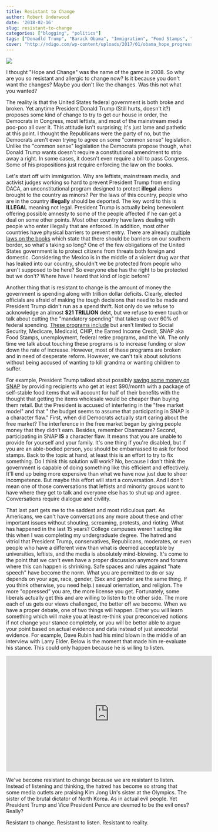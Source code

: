```yaml
---
title: Resistant to Change
author: Robert Underwood
date: '2018-02-16'
slug: resistant-to-change
categories: ["blogging", "politics"]
tags: ["Donadld Trump", "Barack Obama", "Immigration", "Food Stamps", "Budget", "Debt"]
cover: "http://ndigo.com/wp-content/uploads/2017/01/obama_hope_progress_change1.jpg"
---
```

![](http://ndigo.com/wp-content/uploads/2017/01/obama_hope_progress_change1.jpg)

I thought "Hope and Change" was the name of the game in 2008.  So why are you so resistant and allergic to change now?  Is it because you don't want the changes?  Maybe you don't like the changes.  Was this not what you wanted?

The reality is that the United States federal government is both broke and broken.  Yet anytime President Donald Trump (Still hurts, doesn't it?) proposes some kind of change to try to get our house in order, the Democrats in Congress, most leftists, and most of the mainstream media poo-poo all over it.  This attitude isn't surprising; it's just lame and pathetic at this point.  I thought the Republicans were the party of no, but the Democrats aren't even trying to agree on some "common sense" legislation.  Unlike the "common sense" legislation the Democrats propose though, what Donald Trump wants doesn't require a constitutional amendment to strip away a right.  In some cases, it doesn't even require a bill to pass Congress.  Some of his propositions just require enforcing the law on the books. 

Let's start off with immigration.  Why are leftists, mainstream media, and activist judges working so hard to prevent President Trump from ending DACA, an unconstitutional program designed to protect **illegal** aliens brought to the country as minors?  Per the laws of this country, people who are in the country **illegally** should be deported.  The key word to this is **ILLEGAL** meaning not legal.  President Trump is actually being benevolent offering possible amnesty to some of the people affected if he can get a deal on some other points. Most other country have laws dealing with people who enter illegally that are enforced.  In addition, most other countries have physical barriers to prevent entry.  There are already [multiple laws on the books](https://en.wikipedia.org/wiki/Mexico%E2%80%93United_States_barrier) which state that there should be barriers on our southern border, so what's taking so long?  One of the few obligations of the United States government is to protect citizens from threats both foreign and domestic.  Considering the Mexico is in the middle of a violent drug war that has leaked into our country, shouldn't we be protected from people who aren't supposed to be here?  So everyone else has the right to be protected but we don't?  Where have I heard that kind of logic before?

Another thing that is resistant to change is the amount of money the government is spending along with trillion dollar deficits.  Clearly, elected officials are afraid of making the tough decisions that need to be made and President Trump didn't run as a spend thrift.  Not only do we refuse to acknowledge an almost **$21 TRILLION** debt, but we refuse to even touch or talk about cutting the "mandatory spending" that takes up over 60% of federal spending.  [These programs include](https://www.pgpf.org/finding-solutions/understanding-the-budget/spending) but aren't limited to Social Security, Medicare, Medicaid, CHIP, the Earned Income Credit, SNAP aka Food Stamps, unemployment, federal retire programs, and the VA. The only time we talk about touching these programs is to increase funding or slow down the rate of increase.  However, most of these programs are broken and in need of desperate reform.  However, we can't talk about solutions without being accused of wanting to kill grandma or wanting children to suffer.  

For example, President Trump talked about possibly [saving some money on SNAP](https://www.npr.org/sections/thesalt/2018/02/12/585130274/trump-administration-wants-to-decide-what-food-snap-recipients-will-get) by providing recipients who get at least $90/month with a package of self-stable food items that will account for half of their benefits with the thought that getting the items wholesale would be cheaper than buying them retail. But the President is accused of interfering in the "free market model" and that "
the budget seems to assume that participating in SNAP is a character flaw."  First, when did Democrats actually start caring about the free market?  The interference in the free market began by giving people money that they didn't earn.  Besides, remember Obamacare?  Second, participating in SNAP **IS** a character flaw.  It means that you are unable to provide for yourself and your family.  It's one thing if you're disabled, but if you are an able-bodied person, you should be embarrassed to ask for food stamps.  Back to the topic at hand, at least this is an effort to try to fix something.   Do I think this solution will work?  No, because I don't think the government is capable of doing something like this efficient and effectively.  It'll end up being more expensive than what we have now just due to sheer incompetence.  But maybe this effort will start a conversation.  And I don't mean one of those conversations that leftists and minority groups want to have where they get to talk and everyone else has to shut up and agree.  Conversations require dialogue and civility.

That last part gets me to the saddest and most ridiculous part.  As Americans, we can't have conversations any more about these and other important issues without shouting, screaming, protests, and rioting.  What has happened in the last 15 years?  College campuses weren't acting like this when I was completing my undergraduate degree.  The hatred and vitriol that President Trump, conservatives, Republicans, moderates, or even people who have a different view than what is deemed acceptable by universities, leftists, and the media is absolutely mind-blowing.  It's come to the point that we can't even have a proper discussion anymore and forums where this can happen is shrinking.  Safe spaces and rules against "hate speech" have become the norm.  What you are permitted to do or say depends on your age, race, gender, (Sex and gender are the same thing.  If you think otherwise, you need help.) sexual orientation, and religion.  The more "oppressed" you are, the more license you get.  Fortunately, some liberals actually get this and are willing to listen to the other side.  The more each of us gets our views challenged, the better off we become.  When we have a proper debate, one of two things will happen.  Either you will learn something which will make you at least re-think your preconceived notions if not change your stance completely, or you will be better able to argue your point based on actual evidence and data instead of just anecdotal evidence.  For example, Dave Rubin had his mind blown in the middle of an interview with Larry Elder.  Below is the moment that made him re-evaluate his stance.  This could only happen because he is willing to listen.

<iframe width="560" height="315" src="https://www.youtube.com/embed/piwaBO6U43U" frameborder="0" allow="autoplay; encrypted-media" allowfullscreen></iframe>

We've become resistant to change because we are resistant to listen.  Instead of listening and thinking, the hatred has become so strong that some media outlets are praising Kim Jong Un's sister at the Olympics.  The sister of the brutal dictator of North Korea.  As in actual evil people.  Yet President Trump and Vice President Pence are deemed to be the evil ones?  Really?

Resistant to change. Resistant to listen. Resistant to reality.